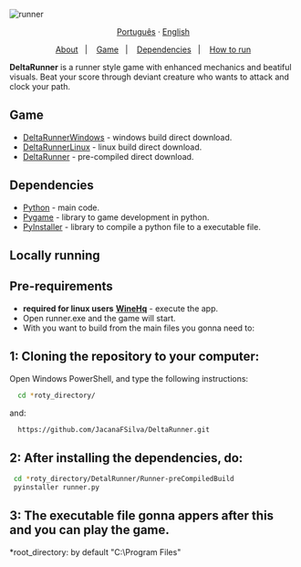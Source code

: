 ![runner](https://github.com/JacanaFSilva/DeltaRunner/assets/67348567/abaf1da5-53c9-4d65-aaff-2e061b07d4b0)

<div align="center">
  <a href="README-pt.md">Português</a>
  ·
  <a href="README.md">English</a>
</div>
  
<p align="center">
  <a href="#about">About</a>&nbsp;&nbsp;&nbsp;|&nbsp;&nbsp;&nbsp;
  <a href="#live-server">Game</a>&nbsp;&nbsp;&nbsp;|&nbsp;&nbsp;&nbsp;
  <a href="#dependencies">Dependencies</a>&nbsp;&nbsp;&nbsp;|&nbsp;&nbsp;&nbsp;
  <a href="#execute">How to run</a>
</p>

<a id="about"></a>
**DeltaRunner** is a runner style game with enhanced mechanics and beatiful visuals. Beat your score through deviant creature who wants to attack and clock your path.
        
<a id="live-server"></a>

## Game
- [DeltaRunnerWindows](https://github.com/JacanaFSilva/DeltaRunner/archive/refs/heads/windowsBuild.zip) - windows build direct download.
- [DeltaRunnerLinux](https://github.com/JacanaFSilva/DeltaRunner/archive/refs/heads/linuxBuild.zip) - linux build direct download.
- [DeltaRunner](https://github.com/JacanaFSilva/DeltaRunner/archive/refs/heads/main.zip) - pre-compiled direct download.

<a id="dependencies"></a>

## Dependencies

- [Python](https://www.python.org/) - main code.
- [Pygame](https://www.pygame.org/news) - library to  game development in python.
- [PyInstaller](https://pypi.org/project/pyinstaller/) - library to compile a python file to a executable file.

<a id="execute"></a>

## Locally running

<h2><strong>Pre-requirements</strong></h2>

- **required for linux users** **[WineHq](https://wiki.winehq.org/Download)** - execute the app.
- Open runner.exe and the game will start.
- With you want to build from the main files you gonna need to:

## 1: Cloning the repository to your computer:

Open Windows PowerShell, and type the following instructions:
```sh
  cd *roty_directory/
```
and:
```sh
  https://github.com/JacanaFSilva/DeltaRunner.git
```

## 2: After installing the dependencies, do:

```sh
 cd *roty_directory/DetalRunner/Runner-preCompiledBuild
 pyinstaller runner.py
```

## 3: The executable file gonna appers after this and you can play the game.

*root_directory: by default "C:\Program Files"
<!--<h1 align="center">
  <img alt="Runner" src="public/images/logo.svg" height="100px" />
    <br>Runner, faster than sanic<br/>
</h1>
-->
